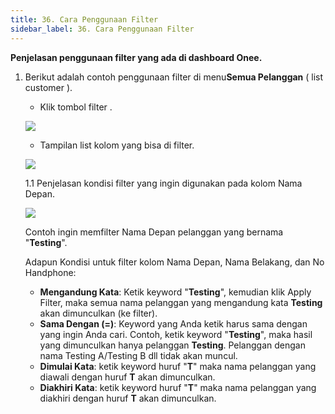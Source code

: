```yaml
---
title: 36. Cara Penggunaan Filter
sidebar_label: 36. Cara Penggunaan Filter
---
```

**Penjelasan penggunaan filter yang ada di dashboard Onee.** 

1. Berikut adalah contoh penggunaan filter di menu**Semua Pelanggan** ( list customer ). 

   *  K﻿lik tombol filter .

   ![](/img/button-filter.png)

   * T﻿ampilan list kolom yang bisa di filter.

   ![](/img/tampilan-list-filter.png)

   1.1 P﻿enjelasan kondisi filter yang ingin digunakan pada kolom Nama Depan.

   ![](/img/list-kondisi-filter.png)

   C﻿ontoh ingin memfilter Nama Depan pelanggan yang bernama "**Testing**".

   A﻿dapun Kondisi untuk filter kolom Nama Depan, Nama Belakang, dan No Handphone:

   * **M﻿engandung Kata**: K﻿etik keyword "**Testing**", kemudian klik Apply Filter, maka semua nama pelanggan yang mengandung kata **Testing** akan dimunculkan (ke filter).
   * **S﻿ama Dengan (=)**: Keyword yang Anda ketik harus sama dengan yang ingin Anda cari. Contoh, ketik keyword "**Testing**", maka hasil yang dimunculkan hanya pelanggan **Testing**. Pelanggan dengan nama Testing A/Testing B dll tidak akan muncul.
   * **D﻿imulai Kata**: ketik keyword huruf "**T**" maka nama pelanggan yang diawali dengan huruf **T** akan dimunculkan.
   * **D﻿iakhiri Kata**: ketik keyword huruf "**T**" maka nama pelanggan yang diakhiri dengan huruf **T** akan dimunculkan.